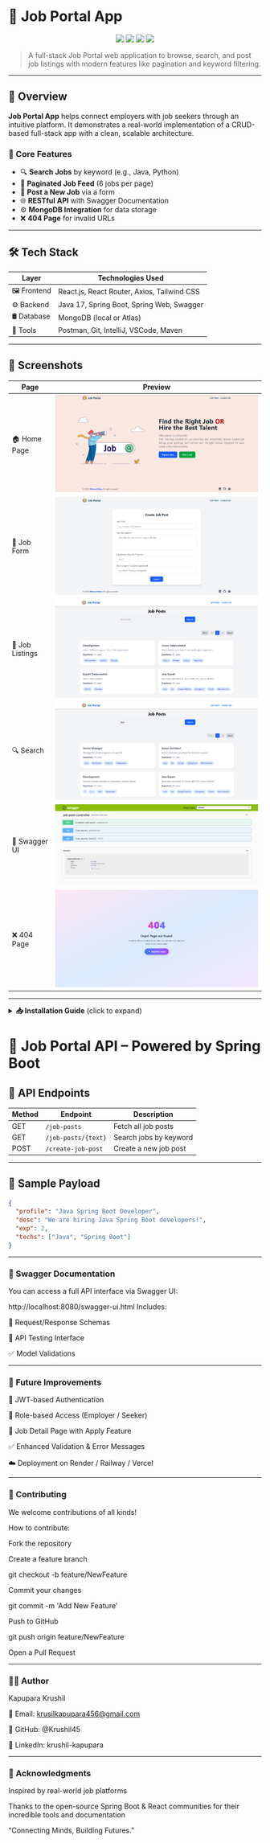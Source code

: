 # 💼 Job Portal App

<p align="center">
  <img src="https://img.shields.io/badge/Frontend-React-blue?style=for-the-badge&logo=react" />
  <img src="https://img.shields.io/badge/Backend-SpringBoot-brightgreen?style=for-the-badge&logo=springboot" />
  <img src="https://img.shields.io/badge/Database-MongoDB-green?style=for-the-badge&logo=mongodb" />
  <img src="https://img.shields.io/badge/Status-%20Developed-orange?style=for-the-badge&logo=progress" />
</p>

> A full-stack Job Portal web application to browse, search, and post job listings with modern features like pagination and keyword filtering.

---

## 🚀 Overview

**Job Portal App** helps connect employers with job seekers through an intuitive platform. It demonstrates a real-world implementation of a CRUD-based full-stack app with a clean, scalable architecture.

### 🧩 Core Features

- 🔍 **Search Jobs** by keyword (e.g., Java, Python)
- 📄 **Paginated Job Feed** (6 jobs per page)
- 📝 **Post a New Job** via a form
- 🌐 **RESTful API** with Swagger Documentation
- ⚙️ **MongoDB Integration** for data storage
- ❌ **404 Page** for invalid URLs

---

## 🛠️ Tech Stack

| Layer         | Technologies Used                        |
|---------------|-------------------------------------------|
| 🖼 Frontend    | React.js, React Router, Axios, Tailwind CSS |
| ⚙ Backend     | Java 17, Spring Boot, Spring Web, Swagger |
| 🛢 Database    | MongoDB (local or Atlas)                 |
| 🧪 Tools       | Postman, Git, IntelliJ, VSCode, Maven    |

---

## 📸 Screenshots

| Page | Preview |
|------|---------|
| 🏠 Home Page | ![Home](https://github.com/Mahmud-Alam/spring-boot-job-portal-app/blob/main/screenshots/01.png) |
| 📝 Job Form | ![Create](https://github.com/Mahmud-Alam/spring-boot-job-portal-app/blob/main/screenshots/02.png) |
| 💼 Job Listings | ![List](https://github.com/Mahmud-Alam/spring-boot-job-portal-app/blob/main/screenshots/03.png) |
| 🔍 Search | ![Search](https://github.com/Mahmud-Alam/spring-boot-job-portal-app/blob/main/screenshots/04.png) |
| 🧪 Swagger UI | ![Swagger](https://github.com/Mahmud-Alam/spring-boot-job-portal-app/blob/main/screenshots/05.png) |
| ❌ 404 Page | ![404](https://github.com/Mahmud-Alam/spring-boot-job-portal-app/blob/main/screenshots/06.png) |

---

<details>
<summary><strong>📥 Installation Guide</strong> (click to expand)</summary>

### 🔧 Prerequisites

- Java 17+
- Node.js & npm
- MongoDB (local or Atlas)

---

### 🔙 Backend Setup

```bash
# Clone the repo
git clone https://github.com/Krushil45/job-portal-app.git
cd job-portal-app/backend

---

### ✏️ Edit your MongoDB config inside application.properties:

<properties>
spring.application.name=job-portal
spring.data.mongodb.uri=mongodb://localhost:27017/job_portal_db
spring.data.mongodb.database=job_portal_db

# Run the backend
./mvnw spring-boot:run

### 📍 Backend runs on: http://localhost:8080

```
🌐 Frontend Setup

```bash
cd ../frontend
npm install
npm run dev

### 📍 Frontend runs on: http://localhost:5173
```
</details>

# 💼 Job Portal API – Powered by Spring Boot

## 📘 API Endpoints

| Method | Endpoint              | Description                    |
|--------|------------------------|--------------------------------|
| GET    | `/job-posts`          | Fetch all job posts            |
| GET    | `/job-posts/{text}`   | Search jobs by keyword         |
| POST   | `/create-job-post`    | Create a new job post          |

---

## 🔧 Sample Payload

```json
{
  "profile": "Java Spring Boot Developer",
  "desc": "We are hiring Java Spring Boot developers!",
  "exp": 2,
  "techs": ["Java", "Spring Boot"]
}
```

---

### 🧪 Swagger Documentation
You can access a full API interface via Swagger UI:

http://localhost:8080/swagger-ui.html
Includes:

📄 Request/Response Schemas

🧪 API Testing Interface

✅ Model Validations

---

### 🔮 Future Improvements
🔐 JWT-based Authentication

👥 Role-based Access (Employer / Seeker)

🧾 Job Detail Page with Apply Feature

✅ Enhanced Validation & Error Messages

☁️ Deployment on Render / Railway / Vercel

---

### 🤝 Contributing
We welcome contributions of all kinds!

How to contribute:
  
  Fork the repository

Create a feature branch
  
  git checkout -b feature/NewFeature

Commit your changes
  
  git commit -m 'Add New Feature'

Push to GitHub
  
  git push origin feature/NewFeature

Open a Pull Request


---

### 👨‍💻 Author

Kapupara Krushil

📧 Email: krusilkapupara456@gmail.com

🔗 GitHub: @Krushil45

🔗 LinkedIn: krushil-kapupara


---

### 🙌 Acknowledgments
Inspired by real-world job platforms

Thanks to the open-source Spring Boot & React communities for their incredible tools and documentation

“Connecting Minds, Building Futures.”
